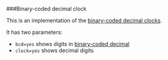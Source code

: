 ###Binary-coded decimal clock

This is an implementation of the [binary-coded decimal clocks](http://en.wikipedia.org/wiki/Binary_clock#Binary-coded_decimal_clocks).

It has two parameters:
- `bcd=yes` shows digits in [binary-coded decimal](http://en.wikipedia.org/wiki/Binary-coded_decimal)
- `clock=yes` shows decimal digits

